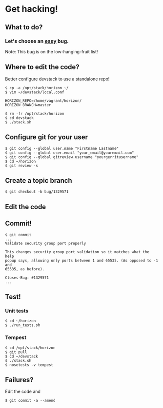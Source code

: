 # Get hacking!


## What to do?

### Let's choose an [easy](https://bugs.launchpad.net/horizon/+bug/1329571) bug.

Note: This bug is on the low-hanging-fruit list!


## Where to edit the code?

Better configure devstack to use a standalone repo!

    $ cp -a /opt/stack/horizon ~/
    $ vim ~/devstack/local.conf

    HORIZON_REPO=/home/vagrant/horizon/
    HORIZON_BRANCH=master

    $ rm -fr /opt/stack/horizon
    $ cd devstack
    $ ./stack.sh


## Configure git for your user

    $ git config --global user.name "Firstname Lastname"
    $ git config --global user.email "your_email@youremail.com"
    $ git config --global gitreview.username "yourgerritusername"
    $ cd ~/horizon
    $ git review -s


## Create a topic branch

    $ git checkout -b bug/1329571


## Edit the code


## Commit!

    $ git commit
    ...
    Validate security group port properly

    This changes security group port validation so it matches what the help
    popup says, allowing only ports between 1 and 65535. (As opposed to -1 and
    65535, as before).

    Closes-Bug: #1329571
    ...


## Test!

### Unit tests

    $ cd ~/horizon
    $ ./run_tests.sh

### Tempest

    $ cd /opt/stack/horizon
    $ git pull
    $ cd ~/devstack
    $ ./stack.sh
    $ nosetests -v tempest


## Failures?

Edit the code and

    $ git commit -a --amend
